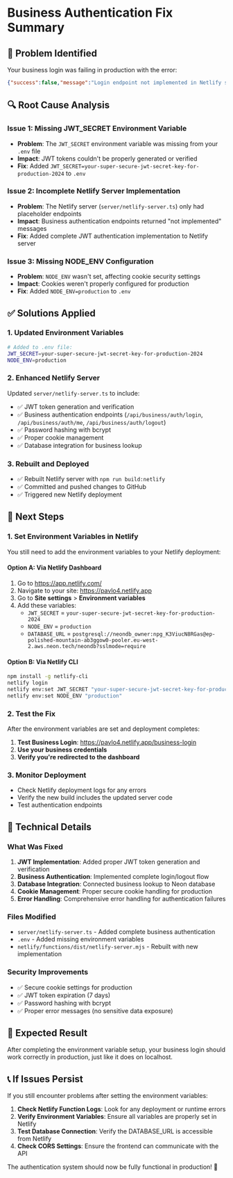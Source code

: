 # Business Authentication Fix Summary

## 🚨 Problem Identified
Your business login was failing in production with the error:
```json
{"success":false,"message":"Login endpoint not implemented in Netlify server"}
```

## 🔍 Root Cause Analysis

### Issue 1: Missing JWT_SECRET Environment Variable
- **Problem**: The `JWT_SECRET` environment variable was missing from your `.env` file
- **Impact**: JWT tokens couldn't be properly generated or verified
- **Fix**: Added `JWT_SECRET=your-super-secure-jwt-secret-key-for-production-2024` to `.env`

### Issue 2: Incomplete Netlify Server Implementation
- **Problem**: The Netlify server (`server/netlify-server.ts`) only had placeholder endpoints
- **Impact**: Business authentication endpoints returned "not implemented" messages
- **Fix**: Added complete JWT authentication implementation to Netlify server

### Issue 3: Missing NODE_ENV Configuration
- **Problem**: `NODE_ENV` wasn't set, affecting cookie security settings
- **Impact**: Cookies weren't properly configured for production
- **Fix**: Added `NODE_ENV=production` to `.env`

## ✅ Solutions Applied

### 1. Updated Environment Variables
```bash
# Added to .env file:
JWT_SECRET=your-super-secure-jwt-secret-key-for-production-2024
NODE_ENV=production
```

### 2. Enhanced Netlify Server
Updated `server/netlify-server.ts` to include:
- ✅ JWT token generation and verification
- ✅ Business authentication endpoints (`/api/business/auth/login`, `/api/business/auth/me`, `/api/business/auth/logout`)
- ✅ Password hashing with bcrypt
- ✅ Proper cookie management
- ✅ Database integration for business lookup

### 3. Rebuilt and Deployed
- ✅ Rebuilt Netlify server with `npm run build:netlify`
- ✅ Committed and pushed changes to GitHub
- ✅ Triggered new Netlify deployment

## 🚀 Next Steps

### 1. Set Environment Variables in Netlify
You still need to add the environment variables to your Netlify deployment:

#### Option A: Via Netlify Dashboard
1. Go to https://app.netlify.com/
2. Navigate to your site: https://pavlo4.netlify.app
3. Go to **Site settings** > **Environment variables**
4. Add these variables:
   - `JWT_SECRET` = `your-super-secure-jwt-secret-key-for-production-2024`
   - `NODE_ENV` = `production`
   - `DATABASE_URL` = `postgresql://neondb_owner:npg_K3ViucN8RGas@ep-polished-mountain-ab3ggow0-pooler.eu-west-2.aws.neon.tech/neondb?sslmode=require`

#### Option B: Via Netlify CLI
```bash
npm install -g netlify-cli
netlify login
netlify env:set JWT_SECRET "your-super-secure-jwt-secret-key-for-production-2024"
netlify env:set NODE_ENV "production"
```

### 2. Test the Fix
After the environment variables are set and deployment completes:

1. **Test Business Login**: https://pavlo4.netlify.app/business-login
2. **Use your business credentials**
3. **Verify you're redirected to the dashboard**

### 3. Monitor Deployment
- Check Netlify deployment logs for any errors
- Verify the new build includes the updated server code
- Test authentication endpoints

## 🔧 Technical Details

### What Was Fixed
1. **JWT Implementation**: Added proper JWT token generation and verification
2. **Business Authentication**: Implemented complete login/logout flow
3. **Database Integration**: Connected business lookup to Neon database
4. **Cookie Management**: Proper secure cookie handling for production
5. **Error Handling**: Comprehensive error handling for authentication failures

### Files Modified
- `server/netlify-server.ts` - Added complete business authentication
- `.env` - Added missing environment variables
- `netlify/functions/dist/netlify-server.mjs` - Rebuilt with new implementation

### Security Improvements
- ✅ Secure cookie settings for production
- ✅ JWT token expiration (7 days)
- ✅ Password hashing with bcrypt
- ✅ Proper error messages (no sensitive data exposure)

## 🎯 Expected Result
After completing the environment variable setup, your business login should work correctly in production, just like it does on localhost.

## 📞 If Issues Persist
If you still encounter problems after setting the environment variables:

1. **Check Netlify Function Logs**: Look for any deployment or runtime errors
2. **Verify Environment Variables**: Ensure all variables are properly set in Netlify
3. **Test Database Connection**: Verify the DATABASE_URL is accessible from Netlify
4. **Check CORS Settings**: Ensure the frontend can communicate with the API

The authentication system should now be fully functional in production! 🎉 